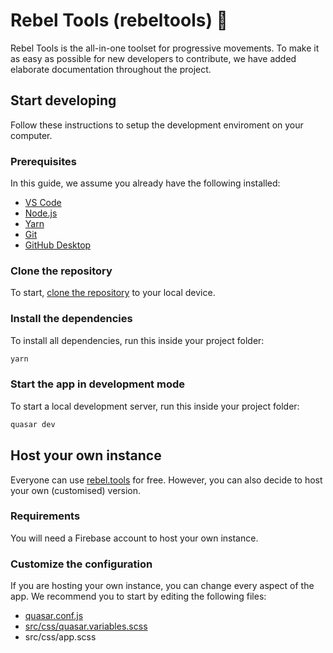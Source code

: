 # Rebel Tools (rebeltools) 🦋
Rebel Tools is the all-in-one toolset for progressive movements. To make it as easy as possible for new developers to contribute, we have added elaborate documentation throughout the project.

## Start developing
Follow these instructions to setup the development enviroment on your computer.

### Prerequisites
In this guide, we assume you already have the following installed:
- [VS Code](https://code.visualstudio.com/download)
- [Node.js](https://nodejs.org)
- [Yarn](https://yarnpkg.com/getting-started/install)
- [Git](https://git-scm.com/downloads)
- [GitHub Desktop](https://desktop.github.com)

### Clone the repository
To start, [clone the repository](https://docs.github.com/en/repositories/creating-and-managing-repositories/cloning-a-repository) to your local device.

### Install the dependencies
To install all dependencies, run this inside your project folder:
```bash
yarn
```

### Start the app in development mode
To start a local development server, run this inside your project folder:
```bash
quasar dev
```

## Host your own instance
Everyone can use [rebel.tools](https://rebel.tools) for free. However, you can also decide to host your own (customised) version.

### Requirements
You will need a Firebase account to host your own instance.

### Customize the configuration
If you are hosting your own instance, you can change every aspect of the app. We recommend you to start by editing the following files:
- [quasar.conf.js](https://v2.quasar.dev/quasar-cli/quasar-conf-js)
- [src/css/quasar.variables.scss](https://quasar.dev/style/sass-scss-variables#customizing)
- src/css/app.scss
